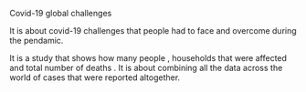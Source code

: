 Covid-19 global challenges

It is about covid-19 challenges that people had to face and overcome during the pendamic.

It is a study that shows how many people , households that were affected and total number of deaths . It is about combining all the data across the world of cases that were reported altogether.
